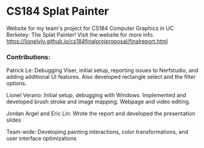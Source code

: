 # CS184 Splat Painter
Website for my team's project for CS184 Computer Graphics in UC Berkeley: The Splat Painter! Visit the website for more info.
https://lionelvlv.github.io/cs184finalprojproposal/finalreport.html

### Contributions:
Patrick Le: Debugging Viser, initial setup, reporting issues to Nerfstudio, and adding additional UI features. Also developed rectangle select and the filter options.

Lionel Verano: Initial setup, debugging with Windows. Implemented and developed brush stroke and image mapping. Webpage and video editing.

Jordan Argel and Eric Lin: Wrote the report and developed the presentation slides

Team-wide: Developing painting interactions, color transformations, and user interface optimizations
